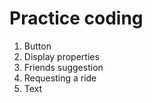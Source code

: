 # Practice coding

1. Button
2. Display properties
3. Friends suggestion
4. Requesting a ride
5. Text
